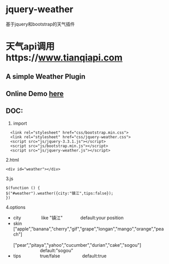 # jquery-weather
基于jquery和bootstrap的天气插件
# 天气api调用https://www.tianqiapi.com
## A simple Weather Plugin   
## Online Demo [here](https://lee-n.github.io/jquery-weather/)  
## DOC:
   1. import
   ```
     <link rel="stylesheet" href="css/bootstrap.min.css">
     <link rel="stylesheet" href="css/jquery-weather.css">
     <script src="js/jquery-3.3.1.js"></script>
     <script src="js/bootstrap.min.js"></script>
     <script src="js/jquery-weather.js"></script>
   ```
   2.html
   ```
   <div id="weather"></div>
   ```
   3.js
   ```
  $(function () {
   $("#weather").weather({city:"镇江",tips:false});
  })
  ```
  4.options
  - city &emsp;&emsp;&emsp;&emsp; like "镇江"&emsp;&emsp;&emsp;&emsp;default:your position  
  - skin &emsp;&emsp;&emsp;&emsp;["apple","banana","cherry","gif","grape","longan","mango","orange","peach"]  
    &emsp;&emsp;&emsp;&emsp;&emsp;&emsp;["pear","pitaya","yahoo","cucumber","durian","cake","sogou"]  
    &emsp;&emsp;&emsp;&emsp;&emsp;&emsp;default:"sogou"  
  - tips &emsp;&emsp;&emsp;&emsp;true/false&emsp;&emsp;&emsp;&emsp;&emsp;default:true
